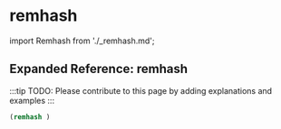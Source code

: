 # remhash

import Remhash from './_remhash.md';

<Remhash />

## Expanded Reference: remhash

:::tip
TODO: Please contribute to this page by adding explanations and examples
:::

```lisp
(remhash )
```

